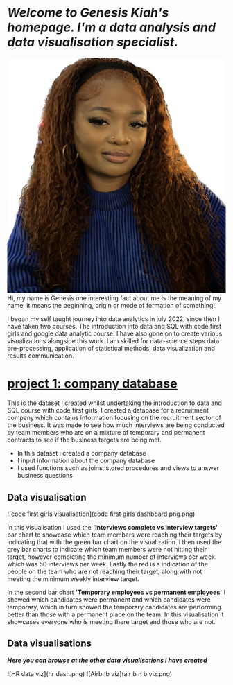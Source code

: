 #  *Welcome to Genesis Kiah's homepage. I'm a data analysis and data visualisation specialist.*
![Genesis Kiah](IMG_8253.jpg) Hi, my name is Genesis one interesting fact about me is the meaning of my name, it means the beginning, origin or mode of formation of something! 

I began my self taught journey into data analytics in july 2022, since then I have taken two courses. The introduction into data and SQL with code first girls and google data analytic course. I have also gone on to create various visualizations alongside this work. I am skilled for data-science steps data pre-processing, application of statistical methods, data visualization and results communication.


# [project 1: company database](https://github.com/Genesiskiah/company-)

This is the dataset I created whilst undertaking the introduction to data and SQL course with code first girls. I created a database for a recruitment company which contains information focusing on the recruitment sector of the business. It was made to see how much interviews are being conducted by team members who are on a mixture of temporary and permanent contracts to see if the business targets are being met. 

* In this dataset i created a company database 
* I input information about the company database 
* I used functions such as joins, stored procedures and views to answer business questions 

## Data visualisation 
![code first girls visualisation](code first girls dashboard png.png) 

In this visualisation I used the **'Interviews complete vs interview targets'** bar chart to showcase which team members were reaching their targets by indicating that with the green bar chart on the visualization. I then used the grey bar charts to indicate which team members were not hitting their target, however completing the minimum number of interviews per week. which was 50 interviews per week. Lastly the red is a indication of the people on the team who are not reaching their target, along with not meeting the minimum weekly interview target. 

In the second bar chart **'Temporary employees vs permanent employees'** I showed which candidates were permanent and which candidates were temporary, which in turn showed the temporary candidates are performing better than those with a permanent place on the team. In this visualisation it showcases everyone who is meeting there target and those who are not. 

## Data visualisations 

***Here you can browse at the other data visualisations i have created***

![HR data viz](hr dash.png)
![Airbnb viz](air b n b viz.png)

